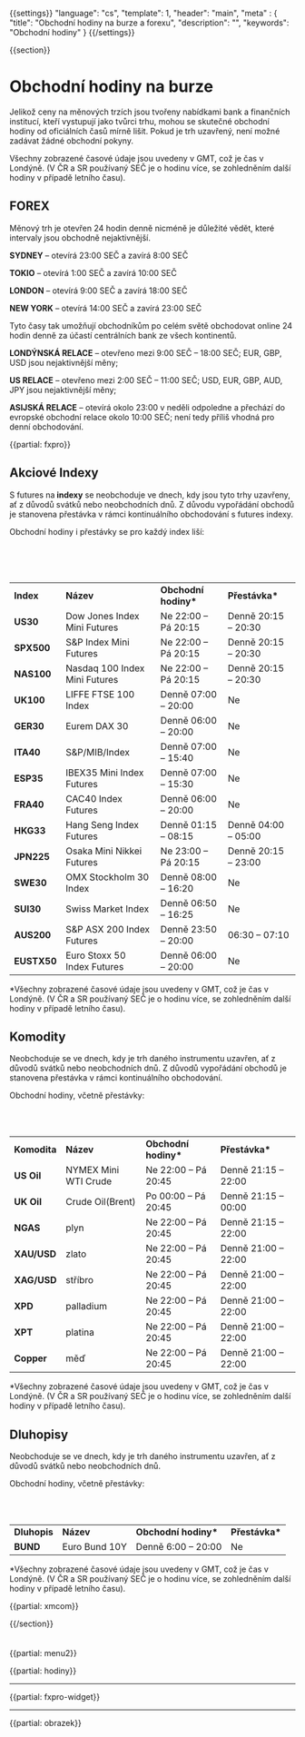 {{settings}}
  "language": "cs",
  "template": 1,
  "header": "main",
  "meta" : {
    "title": "Obchodní hodiny na burze a forexu",
    "description": "",
    "keywords": "Obchodní hodiny"
  }
{{/settings}}

<div class="row">
<div class="col-md-9" role="main" markdown="1">

{{section}}

<div>
<h1>Obchodní hodiny na burze</h1>
Jelikož ceny na měnových trzích jsou tvořeny nabídkami bank a finančních institucí, kteří vystupují jako tvůrci trhu, mohou se skutečné obchodní hodiny od oficiálních časů mírně lišit. Pokud je trh uzavřený, není možné zadávat žádné obchodní pokyny.
<div>
<div> 

Všechny zobrazené časové údaje jsou uvedeny v GMT, což je čas v Londýně. (V ČR a SR používaný SEČ je o hodinu více, se zohledněním další hodiny v případě letního času).</div>

<h2>FOREX</h2>
 
<div markdown="1">

Měnový trh je otevřen 24 hodin denně nicméně je důležité vědět, které intervaly jsou obchodně nejaktivnější.

**SYDNEY** – otevírá 23:00 SEČ a zavírá 8:00 SEČ

**TOKIO** – otevírá 1:00 SEČ a zavírá 10:00 SEČ

**LONDON** – otevírá 9:00 SEČ a zavírá 18:00 SEČ

**NEW YORK** – otevírá 14:00 SEČ a zavírá 23:00 SEČ

Tyto časy tak umožňují obchodníkům po celém světě obchodovat online 24 hodin denně za účastí centrálních bank ze všech kontinentů.

**LONDÝNSKÁ RELACE** – otevřeno mezi 9:00 SEČ – 18:00 SEČ; EUR, GBP, USD jsou nejaktivnější měny;

**US RELACE** – otevřeno mezi 2:00 SEČ – 11:00 SEČ; USD, EUR, GBP, AUD, JPY jsou nejaktivnější měny;

**ASIJSKÁ RELACE** – otevírá okolo 23:00 v neděli odpoledne a přechází do evropské obchodní relace okolo 10:00 SEČ; není tedy příliš vhodná pro denní obchodování.

</div>

{{partial: fxpro}}


<h2>Akciové Indexy</h2>
</div>
</div>
<div id="panes_oinfo_ohod_II">
<div>

S futures na<strong> indexy</strong> se neobchoduje ve dnech, kdy jsou tyto trhy uzavřeny, ať z důvodů svátků nebo neobchodních dnů. Z důvodu vypořádání obchodů je stanovena přestávka v rámci kontinuálního obchodování s futures indexy.

Obchodní hodiny i přestávky se pro každý index liší:

<br><br>
<br>

<div class="table-responsive">
<table class="table" cellspacing="0" cellpadding="0"><colgroup> <col /> <col /> <col /> <col /></colgroup>
<tbody>
<tr>
<td><strong>Index</strong></td>
<td><strong>Název</strong></td>
<td><strong>Obchodní hodiny*</strong></td>
<td><strong>Přestávka*</strong></td>
</tr>
<tr>
<td><strong>US30</strong></td>
<td>Dow Jones Index Mini Futures</td>
<td>Ne 22:00 – Pá 20:15</td>
<td>Denně 20:15 – 20:30</td>
</tr>
<tr>
<td><strong>SPX500</strong></td>
<td>S&P Index Mini Futures</td>
<td>Ne 22:00 – Pá 20:15</td>
<td>Denně 20:15 – 20:30</td>
</tr>
<tr>
<td><strong>NAS100</strong></td>
<td>Nasdaq 100 Index Mini Futures</td>
<td>Ne 22:00 – Pá 20:15</td>
<td>Denně 20:15 – 20:30</td>
</tr>
<tr>
<td><strong>UK100</strong></td>
<td>LIFFE FTSE 100 Index</td>
<td>Denně 07:00 – 20:00</td>
<td>Ne</td>
</tr>
<tr>
<td><strong>GER30</strong></td>
<td>Eurem DAX 30</td>
<td>Denně 06:00 – 20:00</td>
<td>Ne</td>
</tr>
<tr>
<td><strong>ITA40</strong></td>
<td>S&P/MIB/Index</td>
<td>Denně 07:00 – 15:40</td>
<td>Ne</td>
</tr>
<tr>
<td><strong>ESP35</strong></td>
<td>IBEX35 Mini Index Futures</td>
<td>Denně 07:00 – 15:30</td>
<td>Ne</td>
</tr>
<tr>
<td><strong>FRA40</strong></td>
<td>CAC40 Index Futures</td>
<td>Denně 06:00 – 20:00</td>
<td>Ne</td>
</tr>
<tr>
<td><strong>HKG33</strong></td>
<td>Hang Seng Index Futures</td>
<td>Denně 01:15 – 08:15</td>
<td>Denně 04:00 – 05:00</td>
</tr>
<tr>
<td><strong>JPN225</strong></td>
<td>Osaka Mini Nikkei Futures</td>
<td>Ne 23:00 – Pá 20:15</td>
<td>Denně 20:15 – 23:00</td>
</tr>
<tr>
<td><strong>SWE30</strong></td>
<td>OMX Stockholm 30 Index</td>
<td>Denně 08:00 – 16:20</td>
<td>Ne</td>
</tr>
<tr>
<td><strong>SUI30</strong></td>
<td>Swiss Market Index</td>
<td>Denně 06:50 – 16:25</td>
<td>Ne</td>
</tr>
<tr>
<td><strong>AUS200</strong></td>
<td>S&P ASX 200 Index Futures</td>
<td>Denně 23:50 – 20:00</td>
<td>06:30 – 07:10</td>
</tr>
<tr>
<td><strong>EUSTX50</strong></td>
<td>Euro Stoxx 50 Index Futures</td>
<td>Denně 06:00 – 20:00</td>
<td>Ne</td>
</tr>
</tbody>
</table>


<div>
<div>*Všechny zobrazené časové údaje jsou uvedeny v GMT, což je čas v Londýně. (V ČR a SR používaný SEČ je o hodinu více, se zohledněním další hodiny v případě letního času).</div>

<h2>Komodity</h2>
</div>
</div>
</div>
<div id="panes_oinfo_ohod_III">
<div>

Neobchoduje se ve dnech, kdy je trh daného instrumentu uzavřen, ať z důvodů svátků nebo neobchodních dnů. Z důvodů vypořádání obchodů je stanovena přestávka v rámci kontinuálního obchodování.

Obchodní hodiny, včetně přestávky:

<br><br>


<div class="table-responsive">
<table class="table" cellspacing="0" cellpadding="0"><colgroup> <col /> <col /> <col /> <col /></colgroup>
<tbody>
<tr>
<td><strong>Komodita</strong></td>
<td><strong>Název</strong></td>
<td><strong>Obchodní hodiny*</strong></td>
<td><strong>Přestávka*</strong></td>
</tr>
<tr>
<td><strong>US Oil</strong></td>
<td>NYMEX Mini WTI Crude</td>
<td>Ne 22:00 – Pá 20:45</td>
<td>Denně 21:15 – 22:00</td>
</tr>
<tr>
<td><strong>UK Oil</strong></td>
<td>Crude Oil(Brent)</td>
<td>Po 00:00 – Pá 20:45</td>
<td>Denně 21:15 – 00:00</td>
</tr>
<tr>
<td><strong>NGAS</strong></td>
<td>plyn</td>
<td>Ne 22:00 – Pá 20:45</td>
<td>Denně 21:15 – 22:00</td>
</tr>
<tr>
<td><strong>XAU/USD</strong></td>
<td>zlato</td>
<td>Ne 22:00 – Pá 20:45</td>
<td>Denně 21:00 – 22:00</td>
</tr>
<tr>
<td><strong>XAG/USD</strong></td>
<td>stříbro</td>
<td>Ne 22:00 – Pá 20:45</td>
<td>Denně 21:00 – 22:00</td>
</tr>
<tr>
<td><strong>XPD</strong></td>
<td>palladium</td>
<td>Ne 22:00 – Pá 20:45</td>
<td>Denně 21:00 – 22:00</td>
</tr>
<tr>
<td><strong>XPT</strong></td>
<td>platina</td>
<td>Ne 22:00 – Pá 20:45</td>
<td>Denně 21:00 – 22:00</td>
</tr>
<tr>
<td><strong>Copper</strong></td>
<td>měď</td>
<td>Ne 22:00 – Pá 20:45</td>
<td>Denně 21:00 – 22:00</td>
</tr>
</tbody>
</table>
</div>
<div>*Všechny zobrazené časové údaje jsou uvedeny v GMT, což je čas v Londýně. (V ČR a SR používaný SEČ je o hodinu více, se zohledněním další hodiny v případě letního času).</div>
<div></div>
<h2>Dluhopisy</h2>
</div>
</div>
<div id="panes_oinfo_ohod_IV">
<div>

Neobchoduje se ve dnech, kdy je trh daného instrumentu uzavřen, ať z důvodů svátků nebo neobchodních dnů.

Obchodní hodiny, včetně přestávky:

<br><br>

<div class="table-responsive">
<table class="table" cellspacing="0" cellpadding="0"><colgroup> <col /> <col /> <col /> <col /></colgroup>
<tbody>
<tr>
<td><strong>Dluhopis</strong></td>
<td><strong>Název</strong></td>
<td><strong>Obchodní hodiny*</strong></td>
<td><strong>Přestávka*</strong></td>
</tr>
<tr>
<td><strong>BUND</strong></td>
<td>Euro Bund 10Y</td>
<td>Denně 6:00 – 20:00</td>
<td>Ne</td>
</tr>
</tbody>
</table>
*Všechny zobrazené časové údaje jsou uvedeny v GMT, což je čas v Londýně. (V ČR a SR používaný SEČ je o hodinu více, se zohledněním další hodiny v případě letního času).

</div>
</div>
</div>

{{partial: xmcom}}

{{/section}}

</div>
<div class="col-md-3" markdown="1">
<div class="well" markdown="1" style="margin-top: 2.5em">


{{partial: menu2}}

</div>

{{partial: hodiny}}


- - -

{{partial: fxpro-widget}}

- - -

{{partial: obrazek}}

</div>
</div>
</div>
